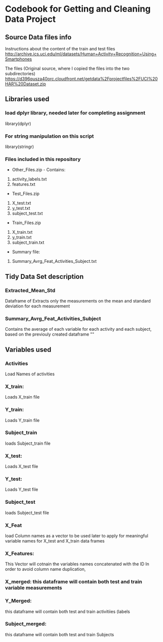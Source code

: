 # Codebook for Getting and Cleaning Data Project

## Source Data files info

Instructions about the content of the train and test files
http://archive.ics.uci.edu/ml/datasets/Human+Activity+Recognition+Using+Smartphones

The files (Original source, where I copied the files into the two subdirectories)
https://d396qusza40orc.cloudfront.net/getdata%2Fprojectfiles%2FUCI%20HAR%20Dataset.zip

## Libraries used
### load dplyr library, needed later for completing assignment
library(dplyr)

### For string manipulation on this script
library(stringr)

### Files included in this repository
* Other_Files.zip - Contains:
1. activity_labels.txt
2. features.txt

* Test_Files.zip
1. X_test.txt
2. y_test.txt
3. subject_test.txt

* Train_Files.zip
1. X_train.txt
2. y_train.txt
3. subject_train.txt

* Summary file:
1. Summary_Avrg_Feat_Activities_Subject.txt

## Tidy Data Set description

### Extracted_Mean_Std
  Dataframe of Extracts only the measurements on the mean and standard deviation for each measurement

### Summary_Avrg_Feat_Activities_Subject
  Contains the average of each variable for each activity and each subject, based on the previouly created dataframe ""

## Variables used
### Activities
  Load Names of activities

### X_train: 
Loads X_train file

### Y_train: 
Loads Y_train file

### Subject_train 
loads Subject_train file

### X_test: 
Loads X_test file

### Y_test: 
Loads Y_test file

### Subject_test 
loads Subject_test file

### X_Feat
load Column names as a vector to be used later to apply for meaningful variable names 
for X_test and X_train data frames

### X_Features: 
This Vector will cotnain the variables names concatenated with the ID In order to avoid column name duplication, 

### X_merged: this dataframe will contain both test and train variable measurements

### Y_Merged: 
this dataframe will contain both test and train activitiies (labels

### Subject_merged: 
this dataframe will contain both test and train Subjects
